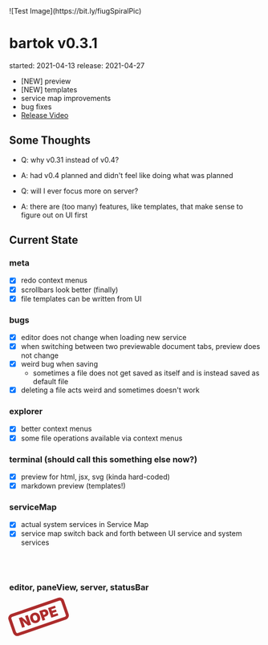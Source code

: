 <!-- highlighter -->
<h1 style="display:none"></h1>
![Test Image](https://bit.ly/fiugSpiralPic)

# bartok v0.3.1
started: 2021-04-13
release: 2021-04-27

- [NEW] preview
- [NEW] templates
- service map improvements
- bug fixes
- [Release Video](https://youtu.be/1pV9gX1ida0)

## Some Thoughts
- Q: why v0.31 instead of v0.4?
- A: had v0.4 planned and didn't feel like doing what was planned

- Q: will I ever focus more on server?
- A: there are (too many) features, like templates, that make sense to figure out on UI first

## Current State

### meta
- [X] redo context menus
- [X] scrollbars look better (finally)
- [X] file templates can be written from UI

### bugs
- [X] editor does not change when loading new service
- [X] when switching between two previewable document tabs, preview does not change
- [X] weird bug when saving
	- sometimes a file does not get saved as itself and is instead saved as default file
- [X] deleting a file acts weird and sometimes doesn't work

### explorer
- [X] better context menus
- [X] some file operations available via context menus

### terminal (should call this something else now?)
- [X] preview for html, jsx, svg (kinda hard-coded)
- [X] markdown preview (templates!)

### serviceMap
- [X] actual system services in Service Map
- [X] service map switch back and forth between UI service and system services

<br><br>
### editor,  paneView,  server,  statusBar
<div style="color:#ad2c2c;padding:0px 13px;width:fit-content;font-size:28px;font-weight:900;border:6px solid!important;border-radius:9px;transform:rotateZ(-19deg);margin-top:26px;"
>NOPE</div>